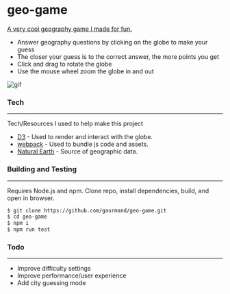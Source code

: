 # geo-game

[A very cool geography game I made for fun.](http://geo.gaurmand.com)


  - Answer geography questions by clicking on the globe to make your guess
  - The closer your guess is to the correct answer, the more points you get
  - Click and drag to rotate the globe
  - Use the mouse wheel zoom the globe in and out

  ![gif](/screenshots/geo2.gif)

### Tech
--------
Tech/Resources I used to help make this project

* [D3](https://github.com/d3/d3) - Used to render and interact with the globe.
* [webpack](https://github.com/webpack/webpack) - Used to bundle js code and assets.
* [Natural Earth](https://www.naturalearthdata.com/downloads/) - Source of geographic data.

### Building and Testing
-----------------------
Requires Node.js and npm.
Clone repo, install dependencies, build, and open in browser.

```sh
$ git clone https://github.com/gaurmand/geo-game.git
$ cd geo-game
$ npm i
$ npm run test
```

### Todo
---------
 - Improve difficulty settings
 - Improve performance/user experience
 - Add city guessing mode
